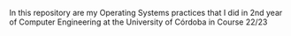 In this repository are my Operating Systems practices that I did in 2nd year of Computer Engineering at the University of Córdoba in Course 22/23
